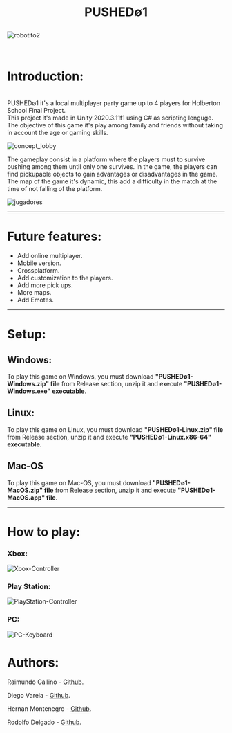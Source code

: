 # <p align="center"> PUSHED∅1 </p>

![robotito2](https://user-images.githubusercontent.com/77943864/138374877-44e6c8ca-586e-4427-bc9b-29f866ddf7d0.png)

<br>

# Introduction:

<br>
PUSHED∅1 it's a local multiplayer party game up to 4 players for Holberton School Final Project.
<br>
This project it's made in Unity 2020.3.11f1 using C# as scripting lenguge.
<br>
The objective of this game it's play among family and friends without taking in account the age or gaming skills.

<br>

![concept_lobby](https://user-images.githubusercontent.com/77943864/138369284-cef3baf9-587f-4421-8ba9-6a03e00a94cb.png)

The gameplay consist in a platform where the players must to survive pushing among them until only one survives. In the game, the players can find pickupable objects to gain advantages or disadvantages in the game. The map of the game it's dynamic, this add a difficulty in the match at the time of not falling of the platform.
<br>

![jugadores](https://user-images.githubusercontent.com/77943864/138370730-410abb18-eb9d-4047-ac4f-3bd8a0346d74.png)

------------

# Future features:

- Add online multiplayer.
- Mobile version.
- Crossplatform.
- Add customization to the players.
- Add more pick ups.
- More maps.
- Add Emotes.
------------

# Setup:

## Windows:
To play this game on Windows, you must download **"PUSHED∅1-Windows.zip" file** from Release section, unzip it and execute **"PUSHED∅1-Windows.exe" executable**.

## Linux:
To play this game on Linux, you must download **"PUSHED∅1-Linux.zip" file** from Release section, unzip it and execute **"PUSHED∅1-Linux.x86-64" executable**.

## Mac-OS
To play this game on Mac-OS, you must download **"PUSHED∅1-MacOS.zip" file** from Release section, unzip it and execute **"PUSHED∅1-MacOS.app" file**.

------------

# How to play:

### Xbox:

![Xbox-Controller](https://user-images.githubusercontent.com/77943864/138376294-1666d620-649c-4f19-b858-db380d5b7669.png)

### Play Station:

![PlayStation-Controller](https://user-images.githubusercontent.com/77943864/138377075-3f0a7eb7-5f67-4c0b-8548-57ab3b492490.png)

### PC:

![PC-Keyboard](https://user-images.githubusercontent.com/77943864/138379525-b7443d2d-469c-4b6c-a0da-5750a60dacec.png)

# Authors:

Raimundo Gallino - [Github](https://github.com/RaimundoGallino).

Diego Varela - [Github](https://github.com/dieg0varela).

Hernan Montenegro  - [Github](https://github.com/HernanMontenegro).

Rodolfo Delgado  - [Github](https://github.com/Ro8s).

